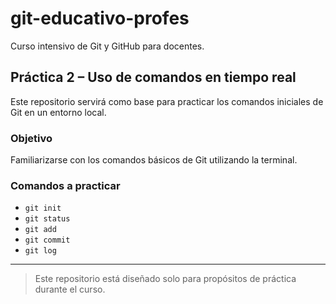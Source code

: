 # git-educativo-profes

Curso intensivo de Git y GitHub para docentes.

## Práctica 2 – Uso de comandos en tiempo real

Este repositorio servirá como base para practicar los comandos iniciales de Git en un entorno local.

### Objetivo

Familiarizarse con los comandos básicos de Git utilizando la terminal.

### Comandos a practicar

- `git init`
- `git status`
- `git add`
- `git commit`
- `git log`

---

> Este repositorio está diseñado solo para propósitos de práctica durante el curso.
